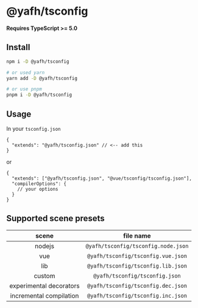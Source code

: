 # @yafh/tsconfig

**Requires TypeScript >= 5.0**

## Install

```bash
npm i -D @yafh/tsconfig

# or used yarn
yarn add -D @yafh/tsconfig

# or use pnpm
pnpm i -D @yafh/tsconfig
```

## Usage

In your `tsconfig.json`

```jsonc
{
  "extends": "@yafh/tsconfig.json" // <-- add this
}
```

or

```jsonc
{
  "extends": ["@yafh/tsconfig.json", "@vue/tsconfig/tsconfig.json"],
  "compilerOptions": {
    // your options
  }
}
```

## Supported scene presets

|          scene          |              file name              |
| :---------------------: | :---------------------------------: |
|         nodejs          | `@yafh/tsconfig/tsconfig.node.json` |
|           vue           | `@yafh/tsconfig/tsconfig.vue.json`  |
|           lib           | `@yafh/tsconfig/tsconfig.lib.json`  |
|         custom          |   `@yafh/tsconfig/tsconfig.json`    |
| experimental decorators | `@yafh/tsconfig/tsconfig.dec.json`  |
| incremental compilation | `@yafh/tsconfig/tsconfig.inc.json`  |
